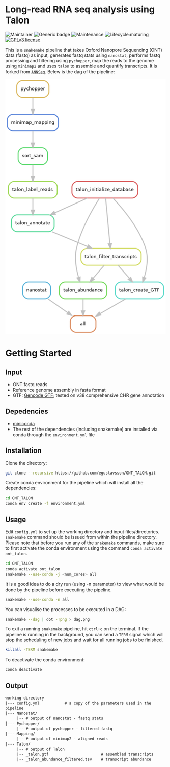 # Long-read RNA seq analysis using Talon

<!-- badges: start -->
![Maintainer](https://img.shields.io/badge/maintainer-egustavsson-blue)
![Generic badge](https://img.shields.io/badge/WMS-snakemake-blue.svg)
![Maintenance](https://img.shields.io/badge/Maintained%3F-yes-green.svg)
![Lifecycle:maturing](https://img.shields.io/badge/lifecycle-maturing-blue.svg)
[![GPLv3 license](https://img.shields.io/badge/License-GPLv3-blue.svg)](https://github.com/sid-sethi/APTARS/blob/main/LICENSE)
<!-- badges: end -->

This is a `snakemake` pipeline that takes Oxford Nanopore Sequencing (ONT) data (fastq) as input, generates fastq stats using `nanostat`, performs fastq processing and filtering using `pychopper`, map the reads to the genome using `minimap2` and uses `talon` to assemble and quantify transcripts. It is forked from [`ANNSeq`](https://github.com/sid-sethi/ANNSeq). Below is the dag of the pipeline:  

<p align="center">
  <img src="dag/dag.png" width="600" height="800"/>  
</p>


# Getting Started

## Input

- ONT fastq reads
- Reference genome assembly in fasta format
- GTF: [Gencode GTF](https://www.gencodegenes.org/human/); tested on v38 comprehensive CHR gene annotation

## Depedencies

- [miniconda](https://conda.io/miniconda.html)
- The rest of the dependencies (including snakemake) are installed via conda through the `environment.yml` file


## Installation

Clone the directory:

```bash
git clone --recursive https://github.com/egustavsson/ONT_TALON.git
```

Create conda environment for the pipeline which will install all the dependencies:

```bash
cd ONT_TALON
conda env create -f environment.yml
```

## Usage

Edit `config.yml` to set up the working directory and input files/directories. `snakemake` command should be issued from within the pipeline directory. Please note that before you run any of the `snakemake` commands, make sure to first activate the conda environment using the command `conda activate ont_talon`.

```bash
cd ONT_TALON
conda activate ont_talon
snakemake --use-conda -j <num_cores> all
```
It is a good idea to do a dry run (using -n parameter) to view what would be done by the pipeline before executing the pipeline.

```bash
snakemake --use-conda -n all
```

You can visualise the processes to be executed in a DAG:

```bash
snakemake --dag | dot -Tpng > dag.png
```

To exit a running `snakemake` pipeline, hit `ctrl+c` on the terminal. If the pipeline is running in the background, you can send a `TERM` signal which will stop the scheduling of new jobs and wait for all running jobs to be finished.

```bash
killall -TERM snakemake
```

To deactivate the conda environment:
```bash
conda deactivate
```

## Output
```
working directory  
|--- config.yml           # a copy of the parameters used in the pipeline  
|--- Nanostat/  
     |-- # output of nanostat - fastq stats  
|--- Pychopper/  
     |-- # output of pychopper - filtered fastq  
|--- Mapping/  
     |-- # output of minimap2 - aligned reads  
|--- Talon/  
     |-- # output of Talon  
     |-- _talon.gtf                       # assembled transcripts  
     |-- _talon_abundance_filtered.tsv    # transcript abundance  
     
```
